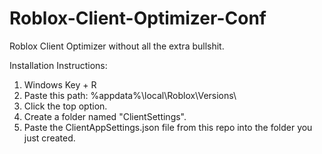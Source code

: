 # Roblox-Client-Optimizer-Conf
Roblox Client Optimizer without all the extra bullshit.

Installation Instructions:
1. Windows Key + R
2. Paste this path: %appdata%\local\Roblox\Versions\
3. Click the top option.
4. Create a folder named "ClientSettings".
5. Paste the ClientAppSettings.json file from this repo into the folder you just created.
